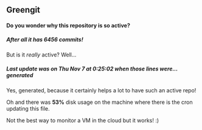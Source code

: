 ## Greengit

#### Do you wonder why this repository is so active?

##### After all it has 6456 commits!

But is it *really* active? Well...

##### Last update was on Thu Nov 7 at 0:25:02 when those lines were... generated

Yes, generated, because it certainly helps a lot to have such an active repo!

Oh and there was **53%** disk usage on the machine
where there is the cron updating this file.

Not the best way to monitor a VM in the cloud but it works! :)
